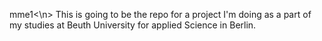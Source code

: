 mme1<\n>
This is going to be the repo for a project I'm doing as a part of my studies at Beuth University for applied Science in Berlin.
